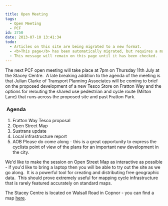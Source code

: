 ```yaml
---

title: Open Meeting
tags:
  - Open Meeting
  - PCF
id: 3750
date: 2013-07-10 13:41:34
todo:
  - Articles on this site are being migrated to a new format.
  - <b>This page</b> has been automatically migrated, but requires a manual check-&amp;-tune to ensure the format and links all work as expected.
  - This message will remain on this page until it has been checked.
---
```


The next PCF open meeting will take place at 7pm on Thursday 11th July at the Stacey Centre.  A late breaking addition to the agenda of the meeting is that Julian Clarke of Transport Planning Associates will be coming to brief on the proposed development of a new Tesco Store on Fratton Way and the options for rerouting the shared use pedestrian and cycle route (Milton Lane) that runs across the proposed site and past Fratton Park.

###  Agenda

1.  Fratton Way Tesco proposal
2.  Open Street Map
3.  Sustrans update
4.  Local infrastructure report
5.  AOB
Please do come along - this is a great opportunity to express the cyclists point of view of the plans for an important new development in the city.

We'd like to make the session on Open Street Map as interactive as possible - if you'd like to bring a laptop then you will be able to try out the site as we go along.  It is a powerful tool for creating and distributing free geographic data.  This should prove extremely useful for mapping cycle infrastructure that is rarely featured accurately on standard maps.

The Stacey Centre is located on Walsall Road in Copnor - you can find a map [here](http://goo.gl/maps/CCRwh "Stacey Centre").